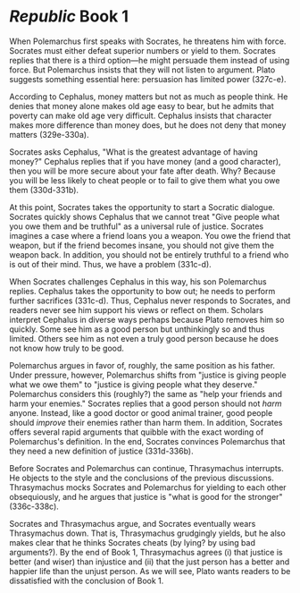 # *Republic* Book 1

When Polemarchus first speaks with Socrates, he threatens him with force.
Socrates must either defeat superior numbers or yield to them.  Socrates
replies that there is a third option—he might persuade them instead of using
force.  But Polemarchus insists that they will not listen to argument. Plato
suggests something essential here: persuasion has limited power (327c-e).

According to Cephalus, money matters but not as much as people think.  He
denies that money alone makes old age easy to bear, but he admits that poverty
can make old age very difficult.  Cephalus insists that character makes more
difference than money does, but he does not deny that money matters
(329e-330a).

Socrates asks Cephalus, "What is the greatest advantage of having money?"
Cephalus replies that if you have money (and a good character), then you will
be more secure about your fate after death.  Why?  Because you will be less
likely to cheat people or to fail to give them what you owe them (330d-331b).

At this point, Socrates takes the opportunity to start a Socratic dialogue.
Socrates quickly shows Cephalus that we cannot treat "Give people what you owe
them and be truthful" as a universal rule of justice.  Socrates imagines
a case where a friend loans you a weapon.  You owe the friend that weapon, but
if the friend becomes insane, you should not give them the weapon back. In
    addition, you should not be entirely truthful to a friend who is out of
    their mind.  Thus, we have a problem (331c-d).

When Socrates challenges Cephalus in this way, his son Polemarchus replies.
Cephalus takes the opportunity to bow out; he needs to perform further
sacrifices (331c-d).  Thus, Cephalus never responds to Socrates, and readers
never see him support his views or reflect on them.  Scholars interpret
Cephalus in diverse ways perhaps because Plato removes him so quickly.  Some
see him as a good person but unthinkingly so and thus limited.  Others see him
as not even a truly good person because he does not know how truly to be good.

Polemarchus argues in favor of, roughly, the same position as his father.
Under pressure, however, Polemarchus shifts from "justice is giving people
what we owe them" to "justice is giving people what they deserve." Polemarchus
considers this (roughly?) the same as "help your friends and harm your
enemies."  Socrates replies that a good person should not *harm* anyone.
Instead, like a good doctor or good animal trainer, good people should
*improve* their enemies rather than harm them.  In addition, Socrates offers
several rapid arguments that quibble with the exact wording of Polemarchus's
definition.  In the end, Socrates convinces Polemarchus that they need a new
definition of justice (331d-336b).

Before Socrates and Polemarchus can continue, Thrasymachus interrupts.  He
objects to the style and the conclusions of the previous discussions.
Thrasymachus mocks Socrates and Polemarchus for yielding to each other
obsequiously, and he argues that justice is "what is good for the stronger"
(336c-338c).

Socrates and Thrasymachus argue, and Socrates eventually wears Thrasymachus
down.  That is, Thrasymachus grudgingly yields, but he also makes clear that
he thinks Socrates cheats (by lying? by using bad arguments?).  By the end of
Book 1, Thrasymachus agrees (i) that justice is better (and wiser) than
injustice and (ii) that the just person has a better and happier life than the
unjust person.  As we will see, Plato wants readers to be dissatisfied with
the conclusion of Book 1.
